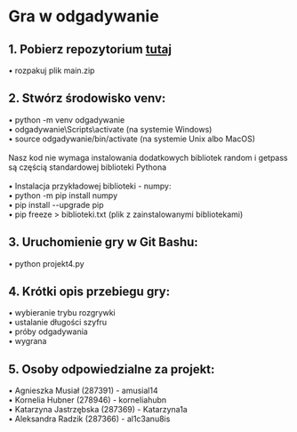 # Gra w odgadywanie 
## **1. Pobierz repozytorium [tutaj](https://github.com/al1c3anu8is/gra_w_odgadywanie/archive/refs/heads/main.zip)**
• rozpakuj plik main.zip

## **2. Stwórz środowisko venv:**
• python -m venv odgadywanie <br>
• odgadywanie\Scripts\activate (na systemie Windows) <br>
• source odgadywanie/bin/activate (na systemie Unix albo MacOS) <br> <br>
  Nasz kod nie wymaga instalowania dodatkowych bibliotek random i getpass są częścią standardowej biblioteki Pythona <br> <br>
• Instalacja przykładowej biblioteki - numpy: <br>
  • python -m pip install numpy <br>
  • pip install --upgrade pip <br>
  • pip freeze > biblioteki.txt (plik z zainstalowanymi bibliotekami) <br>

## **3. Uruchomienie gry w Git Bashu:**
• python projekt4.py

## **4. Krótki opis przebiegu gry:**
• wybieranie trybu rozgrywki  <br>
• ustalanie długości szyfru <br>
• próby odgadywania <br>
• wygrana <br>

## **5. Osoby odpowiedzialne za projekt:**
• Agnieszka Musiał (287391) - amusial14 <br>
• Kornelia Hubner (278946) - korneliahubn <br>
• Katarzyna Jastrzębska (287369) - Katarzyna1a <br>
• Aleksandra Radzik  (287366) - al1c3anu8is <br>
